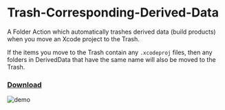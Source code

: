 Trash-Corresponding-Derived-Data
================================

A Folder Action which automatically trashes derived data (build products) when you move an Xcode project to the Trash.

If the items you move to the Trash contain any `.xcodeproj` files, then any folders in DerivedData that have the same name will also be moved to the Trash. 

### [Download](downloads)

![demo](http://i.imgur.com/chEig.gif)
